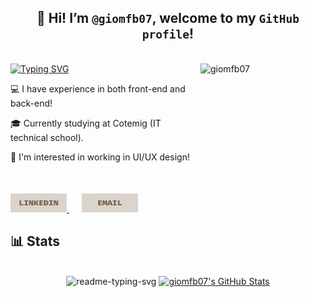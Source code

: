 ##  <div align="center"> 👋 Hi! I’m `@giomfb07`, welcome to my `GitHub profile`!</div>
  <br>
  <div>
<a href="https://git.io/typing-svg"><img src="https://readme-typing-svg.herokuapp.com?font=Fira+Code&size=19&duration=3500&pause=1000&color=85644a&width=587&separator=%3E&lines=System.out.println(%22Hello%2C+World!%22);%3ESELECT+nome++FROM+pessoas++WHERE+nome+%3D+'Giovanna';" alt="Typing SVG" />
</a>
 <img align="right" alt="giomfb07" width="200" height="200" src="https://i.pinimg.com/736x/7c/2b/33/7c2b33034ed555b8be4e59af221b1249.jpg">
 </div>

<div>
<p>💻 I have experience in both front-end and back-end!</p>

<p>🎓 Currently studying at Cotemig (IT technical school).</p>

<p>🎨  I'm interested in working in UI/UX design!</p>
</div>

<div  align="left" style="margin-top: 50px";>
<a href="https://www.linkedin.com/in/giovanna-marques-freire-barbosa-1a2155307/" target="_blank" style="margin-right: 20px;">
    <img src="LINKEDIN.png" alt="LinkedIn Badge" width="90" height="30" />
</a>
  <a href="mailto:giomfbarbosa@gmail.com" target="_blank" style="margin-right: 20px;">
     <img src="EMAIL.png" alt="Email Badge" width="90" height="30" />
</a>
 </div> 

##  📊 Stats  

<br>
<div align="center">
<img width="29%" src="https://github-readme-stats.vercel.app/api/top-langs/?username=giomfb07&cardType=github&bg_color=00000000&Text=000&title_color=dbd4cc&border_color=dbd4cc&card_width=200" alt="readme-typing-svg">

  <a href="https://awesome-github-stats.azurewebsites.net/index.html??cardType=github&theme=tokyonight&preferLogin=true&Background=dbd4cc&Text=FFA4C7&Title=FFA4C7&Ring=FFA4C7&Border=85644a">
    <img   width="48%" alt="giomfb07's GitHub Stats" src="https://awesome-github-stats.azurewebsites.net/user-stats/giomfb07?cardType=github&theme=tokyonight&preferLogin=true&Background=00000000&Text=85644a&Title=85644a&Ring=dbd4cc&Border=85644a" />
  </a>
</p>
</div>




 

